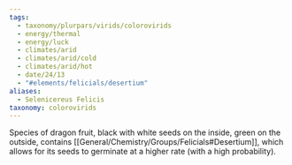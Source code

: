 ```yaml
---
tags:
  - taxonomy/plurpars/virids/colorovirids
  - energy/thermal
  - energy/luck
  - climates/arid
  - climates/arid/cold
  - climates/arid/hot
  - date/24/13
  - "#elements/felicials/desertium"
aliases:
  - Selenicereus Felicis
taxonomy: colorovirids
---
```


Species of dragon fruit, black with white seeds on the inside, green on the outside, contains [[General/Chemistry/Groups/Felicials#Desertium]], which allows for its seeds to germinate at a higher rate (with a high probability).